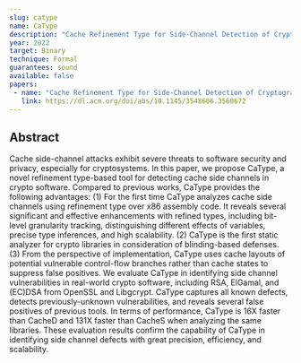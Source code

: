 ```yaml
---
slug: catype
name: CaType
description: "Cache Refinement Type for Side-Channel Detection of Cryptographic Software"
year: 2022
target: Binary
technique: Formal
guarantees: sound
available: false
papers:
 - name: "Cache Refinement Type for Side-Channel Detection of Cryptographic Software"
   link: https://dl.acm.org/doi/abs/10.1145/3548606.3560672
---
```


## Abstract

Cache side-channel attacks exhibit severe threats to software security and
privacy, especially for cryptosystems. In this paper, we propose CaType, a novel
refinement type-based tool for detecting cache side channels in crypto software.
Compared to previous works, CaType provides the following advantages: (1) For
the first time CaType analyzes cache side channels using refinement type over
x86 assembly code. It reveals several significant and effective enhancements
with refined types, including bit-level granularity tracking, distinguishing
different effects of variables, precise type inferences, and high scalability.
(2) CaType is the first static analyzer for crypto libraries in consideration
of blinding-based defenses. (3) From the perspective of implementation, CaType
uses cache layouts of potential vulnerable control-flow branches rather than
cache states to suppress false positives. We evaluate CaType in identifying side
channel vulnerabilities in real-world crypto software, including RSA, ElGamal,
and (EC)DSA from OpenSSL and Libgcrypt. CaType captures all known defects,
detects previously-unknown vulnerabilities, and reveals several false positives
of previous tools. In terms of performance, CaType is 16X faster than CacheD and
131X faster than CacheS when analyzing the same libraries. These evaluation
results confirm the capability of CaType in identifying side channel defects
with great precision, efficiency, and scalability.